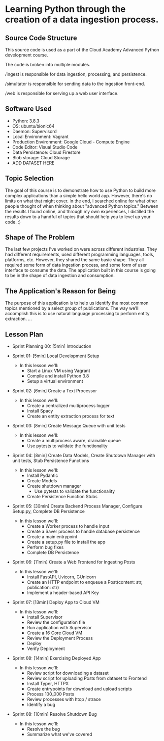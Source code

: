 # Learning Python through the creation of a data ingestion process.


## Source Code Structure

This source code is used as a part of the Cloud Academy Advanced Python development course.

The code is broken into multiple modules. 

/ingest is responsible for data ingestion, processing, and persistence.

/simultator is responsible for sending data to the ingestion front-end.

/web is responsible for serving up a web user interface.

## Software Used
* Python: 3.8.3
* OS: ubuntu/bionic64
* Daemon: Supervisord
* Local Environment: Vagrant
* Production Environment: Google Cloud - Compute Engine
* Code Editor: Visual Studio Code
* Data Persistence: Cloud Firestore
* Blob storage: Cloud Storage
* ADD DATASET HERE



## Topic Selection
The goal of this course is to demonstrate how to use Python to build more complex applications than a simple hello world app. 
However, there's no limits on what that might cover. In the end, I searched online for what other people thought of when thinking about "advanced Python topics." Between the results I found online, and through my own experiences, I distilled the results down to a handful of topics that should help you to level up your code. :)

## Shape of The Problem
The last few projects I've worked on were across different industries. They had different requirements, used different programming languages, tools, platforms, etc. However, they shared the same basic shape. They all required some form of data ingestion process, and some form of user interface to consume the data. The application built in this course is going to be in the shape of data ingestion and consumption. 

## The Application's Reason for Being
The purpose of this application is to help us identify the most common topics mentioned by a select group of publications.
The way we'll accomplish this is to use natural language processing to perform entity extraction. 
...

## Lesson Plan

* Sprint Planning 00: [5min] Introduction

* Sprint 01: [5min] Local Development Setup 
    * In this lesson we'll:
        * Start a Linux VM using Vagrant
        * Compile and install Python 3.8
        * Setup a virtual environment

* Sprint 02: [6min] Create a Text Processor
    * In this lesson we'll:
        * Create a centralized multiprocess logger
        * Install Spacy
        * Create an entity extraction process for text 

* Sprint 03: [8min] Create Message Queue with unit tests
    * In this lesson we'll:
        * Create a multiprocess aware, drainable queue
        * Use pytests to validate the functionality

* Sprint 04: [8min] Create Data Models, Create Shutdown Manager with unit tests, Stub Persistence Functions
    * In this lesson we'll:
        * Install Pydantic
        * Create Models
        * Create shutdown manager
            * Use pytests to validate the functionality
        * Create Persistence Function Stubs

* Sprint 05: [30min] Create Backend Process Manager, Configure Setup.py, Complete DB Persistence
    * In this lesson we'll:
        * Create a Worker process to handle input
        * Create a Saver process to handle database persistence
        * Create a main entrypoint
        * Create a setup.py file to install the app
        * Perform bug fixes
        * Complete DB Persistence

* Sprint 06: [11min] Create a Web Frontend for Ingesting Posts
    * In this lesson we'll:
        * Install FastAPI, Uvicorn, GUnicorn
        * Create an  HTTP endpoint to enqueue a Post(content: str, publication: str)
        * Implement a header-based API Key

* Sprint 07: [13min] Deploy App to Cloud VM
    * In this lesson we'll:
        * Install Supervisor
        * Review the configuration file
        * Run application with Supervisor
        * Create a 16 Core Cloud VM
        * Review the Deployment Process
        * Deploy
        * Verify Deployment

* Sprint 08: [14min] Exercising Deployed App
    * In this lesson we'll:
        * Review script for downloading a dataset
        * Review script for uploading Posts from dataset to Frontend
        * Install Typer, HTTPX
        * Create entrypoints for download and upload scripts
        * Process 100_000 Posts
        * Review processes with htop / strace
        * Identify a bug

* Sprint 08: [10min] Resolve Shutdown Bug
    * In this lesson we'll:
        * Resolve the bug 
        * Summarize what we've covered